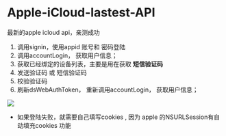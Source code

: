 # Apple-iCloud-lastest-API
最新的apple icloud api，亲测成功


1. 调用signin，使用appid 账号和 密码登陆
2.  调用accountLogin， 获取用户信息；
3.  获取已经绑定的设备列表，主要是用在获取 **短信验证码**
3.  发送验证码 或 短信验证码
4.  校验验证码
5.  刷新dsWebAuthToken， 重新调用accountLogin， 获取用户信息；


![](https://upload-images.jianshu.io/upload_images/8533386-500737d85587de44.png?imageMogr2/auto-orient/strip%7CimageView2/2/w/1240)


- 如果登陆失败，就需要自己填写cookies , 因为 apple 的NSURLSession有自动填充cookies 功能
